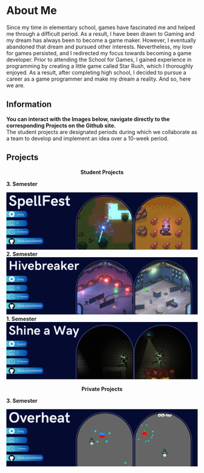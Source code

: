 # About Me 
Since my time in elementary school, games have fascinated me and helped me through a difficult period. As a result, I have been drawn to Gaming and my dream has always been to become a game maker. However, I eventually abandoned that dream and pursued other interests. Nevertheless, my love for games persisted, and I redirected my focus towards becoming a game developer. Prior to attending the School for Games, I gained experience in programming by creating a little game called Star Rush, which I thoroughly enjoyed. As a result, after completing high school, I decided to pursue a career as a game programmer and make my dream a reality. And so, here we are.
## Information
**You can interact with the Images below, navigate directly to the corresponding Projects on the Github site.** <br>
The student projects are designated periods during which we collaborate as a team to develop and implement an idea over a 10-week period. 
## Projects 
<p align="center"><b>Student Projects</b></p>
<b>3. Semester</b>

[![SpellFest Banner](ReadMe/SpellFest_Banner.png 'SpellFest')](https://github.com/xXAstolXx/SpellFest)
<b>2. Semester</b>
[![Hivebreaker Banner](ReadMe/Hivebreaker_Banner.png 'Hivebreaker')](https://github.com/xXAstolXx/Hivebreaker)
<b>1. Semester</b>
[![Shine a Way Banner](ReadMe/Shine_a_Way_Banner.png 'Shine-a-Way')](https://github.com/xXAstolXx/Shine-a-Way)

<p align="center"><b>Private Projects</b></p>
<b>3. Semester</b>

[![Overheat Banner](ReadMe/Tactical_Banner.png 'Overheat')](https://github.com/xXAstolXx/Overheat)
